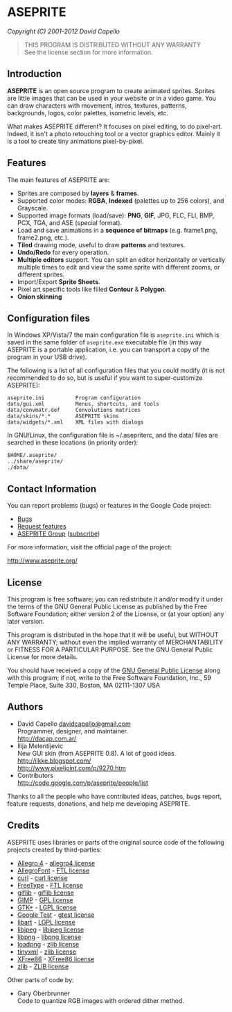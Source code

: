 # ASEPRITE
*Copyright (C) 2001-2012 David Capello*

> THIS PROGRAM IS DISTRIBUTED WITHOUT ANY WARRANTY<br/>
> See the license section for more information.

## Introduction

**ASEPRITE** is an open source program to create animated
sprites. Sprites are little images that can be used in your website or
in a video game. You can draw characters with movement, intros,
textures, patterns, backgrounds, logos, color palettes, isometric
levels, etc.

What makes ASEPRITE different? It focuses on pixel editing, to do
pixel-art. Indeed, it isn't a photo retouching tool or a vector
graphics editor. Mainly it is a tool to create tiny animations
pixel-by-pixel.

## Features

The main features of ASEPRITE are:

* Sprites are composed by **layers** &amp; **frames**.
* Supported color modes: **RGBA**, **Indexed** (palettes up to 256
  colors), and Grayscale.
* Supported image formats (load/save): **PNG**, **GIF**, JPG, FLC,
  FLI, BMP, PCX, TGA, and ASE (special format).
* Load and save animations in a **sequence of bitmaps**
  (e.g. frame1.png, frame2.png, etc.).
* **Tiled** drawing mode, useful to draw **patterns** and textures.
* **Undo/Redo** for every operation.
* **Multiple editors** support. You can split an editor horizontally
  or vertically multiple times to edit and view the same sprite with
  different zooms, or different sprites.
* Import/Export **Sprite Sheets**.
* Pixel art specific tools like filled **Contour** &amp; **Polygon**.
* **Onion skinning**

## Configuration files

In Windows XP/Vista/7 the main configuration file is `aseprite.ini`
which is saved in the same folder of `aseprite.exe` executable file
(in this way ASEPRITE is a portable application, i.e. you can
transport a copy of the program in your USB drive).

The following is a list of all configuration files that you could
modify (it is not recommended to do so, but is useful if you want to
super-customize ASEPRITE):

    aseprite.ini          Program configuration
    data/gui.xml          Menus, shortcuts, and tools
    data/convmatr.def     Convolutions matrices
    data/skins/*.*        ASEPRITE skins
    data/widgets/*.xml    XML files with dialogs

In GNU/Linux, the configuration file is ~/.asepriterc, and the data/
files are searched in these locations (in priority order):

    $HOME/.aseprite/
    ../share/aseprite/
    ./data/

## Contact Information

You can report problems (bugs) or features in the Google Code project:

* [Bugs](http://code.google.com/p/aseprite/issues/entry)
* [Request features](http://code.google.com/p/aseprite/issues/entry?template=New%20feature)
* [ASEPRITE Group](http://groups.google.com/group/aseprite-discuss) ([subscribe](mailto:aseprite-discuss+subscribe@googlegroups.com))

For more information, visit the official page of the project:

   http://www.aseprite.org/

## License

This program is free software; you can redistribute it and/or modify
it under the terms of the GNU General Public License as published by
the Free Software Foundation; either version 2 of the License, or
(at your option) any later version.

This program is distributed in the hope that it will be useful, but
WITHOUT ANY WARRANTY; without even the implied warranty of
MERCHANTABILITY or FITNESS FOR A PARTICULAR PURPOSE.  See the GNU
General Public License for more details.

You should have received a copy of the [GNU General Public License](docs/licenses/GPL.txt)
along with this program; if not, write to the Free Software
Foundation, Inc., 59 Temple Place, Suite 330, Boston, MA 02111-1307
USA

## Authors

* David Capello [davidcapello@gmail.com](mailto:davidcapello@gmail.com) <br />
  Programmer, designer, and maintainer. <br />
  http://dacap.com.ar/
* Ilija Melentijevic <br />
  New GUI skin (from ASEPRITE 0.8). A lot of good ideas. <br />
  http://ilkke.blogspot.com/ <br />
  http://www.pixeljoint.com/p/9270.htm
* Contributors <br />
  http://code.google.com/p/aseprite/people/list

Thanks to all the people who have contributed ideas, patches, bugs
report, feature requests, donations, and help me developing ASEPRITE.

## Credits

ASEPRITE uses libraries or parts of the original source code
of the following projects created by third-parties:

* [Allegro 4](http://alleg.sourceforge.net/) - [allegro4 license](https://github.com/dacap/aseprite/tree/master/docs/licenses/allegro4-LICENSE.txt)
* [AllegroFont](http://chernsha.sitesled.com/)  - [FTL license](https://github.com/dacap/aseprite/tree/master/docs/licenses/FTL.txt)
* [curl](http://curl.haxx.se/) - [curl license](https://github.com/dacap/aseprite/tree/master/docs/licenses/curl-LICENSE.txt)
* [FreeType](http://www.freetype.org/) - [FTL license](https://github.com/dacap/aseprite/tree/master/docs/licenses/FTL.txt)
* [giflib](http://sourceforge.net/projects/giflib/) - [giflib license](https://github.com/dacap/aseprite/tree/master/docs/licenses/giflib-LICENSE.txt)
* [GIMP](http://www.gimp.org/) - [GPL license](https://github.com/dacap/aseprite/tree/master/docs/licenses/GPL.txt)
* [GTK+](http://www.gtk.org/) - [LGPL license](https://github.com/dacap/aseprite/tree/master/docs/licenses/LGPL-2.1.txt)
* [Google Test](http://code.google.com/p/googletest/) - [gtest license](https://github.com/dacap/aseprite/tree/master/docs/licenses/gtest-LICENSE.txt)
* [libart](http://www.levien.com/libart/) - [LGPL license](https://github.com/dacap/aseprite/tree/master/docs/licenses/LGPL-2.0.txt)
* [libjpeg](http://www.ijg.org/) - [libjpeg license](https://github.com/dacap/aseprite/tree/master/docs/licenses/libjpeg-LICENSE.txt)
* [libpng](http://www.libpng.org/pub/png/) - [libpng license](https://github.com/dacap/aseprite/tree/master/docs/licenses/libpng-LICENSE.txt)
* [loadpng](http://tjaden.strangesoft.net/loadpng/) - [zlib license](https://github.com/dacap/aseprite/tree/master/docs/licenses/ZLIB.txt)
* [tinyxml](http://www.sourceforge.net/projects/tinyxml) - [zlib license](https://github.com/dacap/aseprite/tree/master/docs/licenses/ZLIB.txt)
* [XFree86](http://www.x.org/) - [XFree86 license](https://github.com/dacap/aseprite/tree/master/docs/licenses/XFree86-LICENSE.txt)
* [zlib](http://www.gzip.org/zlib/) - [ZLIB license](https://github.com/dacap/aseprite/tree/master/docs/licenses/ZLIB.txt)

Other parts of code by:

* Gary Oberbrunner <br />
  Code to quantize RGB images with ordered dither method.
